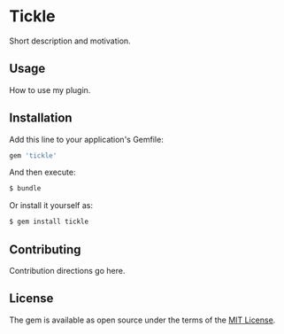 # Tickle
Short description and motivation.

## Usage
How to use my plugin.

## Installation
Add this line to your application's Gemfile:

```ruby
gem 'tickle'
```

And then execute:
```bash
$ bundle
```

Or install it yourself as:
```bash
$ gem install tickle
```

## Contributing
Contribution directions go here.

## License
The gem is available as open source under the terms of the [MIT License](http://opensource.org/licenses/MIT).

